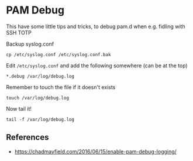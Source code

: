 # PAM Debug
This have some little tips and tricks, to debug pam.d when e.g. fidling with SSH TOTP

Backup syslog.conf
```
cp /etc/syslog.conf /etc/syslog.conf.bak
```

Edit `/etc/syslog.conf` and add the following somewhere (can be at the top)

```
*.debug /var/log/debug.log
```

Remember to touch the file if it doesn't exists
```
touch /var/log/debug.log
```

Now tail it!
```
tail -f /var/log/debug.log
```

## References
- https://chadmayfield.com/2016/06/15/enable-pam-debug-logging/
